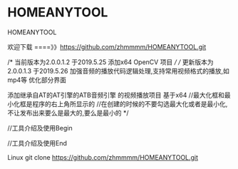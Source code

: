 # HOMEANYTOOL
HOMEANYTOOL

欢迎下载 ====》》https://github.com/zhmmmm/HOMEANYTOOL.git

/*
 当前版本为2.0.0.1.2  于2019.5.25 添加x64 OpenCV 项目
*/
/*
更新版本为2.0.0.1.3  于2019.5.26 加强音频的播放代码逻辑处理,支持常用视频格式的播放,如mp4等 优化部分界面

添加继承自AT的AT引擎的ATB音频引擎 的视频播放项目 基于x64
//最大化框和最小化框是程序的右上角所显示的
//在创建的时候的不要勾选最大化或者是最小化,不让发布出来要么是最大的,要么是最小的
*/







//工具介绍及使用Begin








//工具介绍及使用End

Linux git clone https://github.com/zhmmmm/HOMEANYTOOL.git